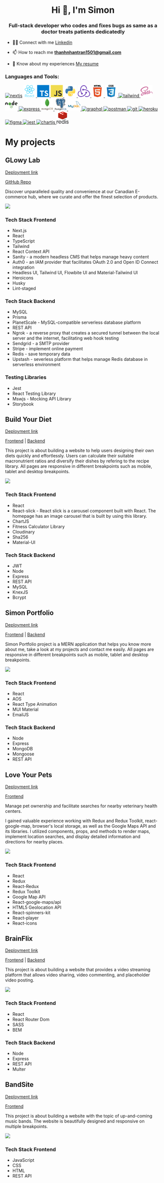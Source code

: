<h1 align="center">Hi 👋, I'm Simon</h1>
<h3 align="center">Full-stack developer who codes and fixes bugs as same as a doctor treats patients dedicatedly</h3>

- 👨‍💻 Connect with me [Linkedin](https://www.linkedin.com/in/simon-tran1501/)

- 📫 How to reach me **thanhnhantran1501@gmail.com**

- 📄 Know about my experiences [My resume](https://drive.google.com/file/d/14hLthsIoN-QhKOxbnR2YQmrRpNhl7sBo/view?usp=share_link)

<h3 align="left">Languages and Tools:</h3>
<p align="left">
   <a href="https://nextjs.org/" target="_blank" rel="noreferrer"> <img src="https://img.shields.io/badge/Next-black?style=for-the-badge&logo=next.js&logoColor=white" alt="nextjs" width="80" height="40"/></a>
  <a href="https://reactjs.org/" target="_blank" rel="noreferrer">
    <img
      src="https://raw.githubusercontent.com/devicons/devicon/master/icons/react/react-original-wordmark.svg"
      alt="react"
      width="40"
      height="40"
    />
  </a>
   <a href="https://www.typescriptlang.org/" target="_blank" rel="noreferrer">
    <img
      src="https://raw.githubusercontent.com/devicons/devicon/master/icons/typescript/typescript-original.svg"
      alt="typescript"
      width="40"
      height="40"
    />
  </a>
  <a
    href="https://developer.mozilla.org/en-US/docs/Web/JavaScript"
    target="_blank"
    rel="noreferrer"
  >
    <img
      src="https://raw.githubusercontent.com/devicons/devicon/master/icons/javascript/javascript-original.svg"
      alt="javascript"
      width="40"
      height="40"
    />
  </a>
  <a href="https://www.python.org" target="_blank" rel="noreferrer"> <img src="https://raw.githubusercontent.com/devicons/devicon/master/icons/python/python-original.svg" alt="python" width="40" height="40"/> </a>
   <a href="https://redux.js.org" target="_blank" rel="noreferrer">
    <img
      src="https://raw.githubusercontent.com/devicons/devicon/master/icons/redux/redux-original.svg"
      alt="redux"
      width="40"
      height="40"
    />
  </a>
    <a href="https://www.w3.org/html/" target="_blank" rel="noreferrer">
    <img
      src="https://raw.githubusercontent.com/devicons/devicon/master/icons/html5/html5-original-wordmark.svg"
      alt="html5"
      width="40"
      height="40"
    />
  </a>
  <a href="https://www.w3schools.com/css/" target="_blank" rel="noreferrer">
    <img
      src="https://raw.githubusercontent.com/devicons/devicon/master/icons/css3/css3-original-wordmark.svg"
      alt="css3"
      width="40"
      height="40"
    />
  </a>
  <a href="https://tailwindcss.com/" target="_blank" rel="noreferrer"> <img src="https://www.vectorlogo.zone/logos/tailwindcss/tailwindcss-icon.svg" alt="tailwind" width="40" height="40"/> </a>
  <a href="https://sass-lang.com" target="_blank" rel="noreferrer">
    <img
      src="https://raw.githubusercontent.com/devicons/devicon/master/icons/sass/sass-original.svg"
      alt="sass"
      width="40"
      height="40"
    />
  </a>
  <a href="https://nodejs.org" target="_blank" rel="noreferrer">
    <img
      src="https://raw.githubusercontent.com/devicons/devicon/master/icons/nodejs/nodejs-original-wordmark.svg"
      alt="nodejs"
      width="40"
      height="40"
    />
  </a>
    <a href="https://expressjs.com" target="_blank" rel="noreferrer">
    <img
      src="https://img.shields.io/badge/express.js-%23404d59.svg?style=for-the-badge&logo=express&logoColor=%2361DAFB"
      alt="express"
      width="80"
      height="40"
      style={{ backgroundColor: "green" }}
    />
  </a>
  <a href="https://www.mongodb.com/" target="_blank" rel="noreferrer">
    <img
      src="https://raw.githubusercontent.com/devicons/devicon/master/icons/mongodb/mongodb-original-wordmark.svg"
      alt="mongodb"
      width="40"
      height="40"
    />
  </a>
  <a href="https://www.postgresql.org" target="_blank" rel="noreferrer"> <img src="https://raw.githubusercontent.com/devicons/devicon/master/icons/postgresql/postgresql-original-wordmark.svg" alt="postgresql" width="40" height="40"/> </a>
  <a href="https://www.mysql.com/" target="_blank" rel="noreferrer">
    <img
      src="https://raw.githubusercontent.com/devicons/devicon/master/icons/mysql/mysql-original-wordmark.svg"
      alt="mysql"
      width="40"
      height="40"
    />
  </a>
  <a href="https://graphql.org" target="_blank" rel="noreferrer">
    <img
      src="https://www.vectorlogo.zone/logos/graphql/graphql-icon.svg"
      alt="graphql"
      width="40"
      height="40"
    />
  </a>
  <a href="https://postman.com" target="_blank" rel="noreferrer">
    <img
      src="https://www.vectorlogo.zone/logos/getpostman/getpostman-icon.svg"
      alt="postman"
      width="40"
      height="40"
    />
  </a>
  <a href="https://git-scm.com/" target="_blank" rel="noreferrer">
    <img
      src="https://www.vectorlogo.zone/logos/git-scm/git-scm-icon.svg"
      alt="git"
      width="40"
      height="40"
    />
  </a>
  <a href="https://heroku.com" target="_blank" rel="noreferrer">
    <img
      src="https://www.vectorlogo.zone/logos/heroku/heroku-icon.svg"
      alt="heroku"
      width="40"
      height="40"
    />
  </a>
  <a href="https://www.figma.com/" target="_blank" rel="noreferrer">
    <img
      src="https://www.vectorlogo.zone/logos/figma/figma-icon.svg"
      alt="figma"
      width="40"
      height="40"
    />
  </a>
  <a href="https://jestjs.io" target="_blank" rel="noreferrer">
    <img
      src="https://www.vectorlogo.zone/logos/jestjsio/jestjsio-icon.svg"
      alt="jest"
      width="40"
      height="40"
    />
  </a>
  <a href="https://www.chartjs.org" target="_blank" rel="noreferrer">
    <img
      src="https://www.chartjs.org/media/logo-title.svg"
      alt="chartjs"
      width="40"
      height="40"
    />
  </a>
   <a href="https://redis.io" target="_blank" rel="noreferrer"> <img src="https://raw.githubusercontent.com/devicons/devicon/master/icons/redis/redis-original-wordmark.svg" alt="redis" width="40" height="40"/> </a>
</p>

# My projects

## GLowy Lab
[Deployment link](https://ecommerece-app-for-thao.vercel.app/)

[GitHub Repo](https://github.com/pingpongdoctor/eccommerce-app)

Discover unparalleled quality and convenience at our Canadian E-commerce hub, where we curate and offer the finest selection of products.

![](https://res.cloudinary.com/dtdzvyf4s/image/upload/v1706208265/glowy_nshjip.gif)

### Tech Stack Frontend
- Next.js
- React
- TypeScript
- Tailwind
- React Context API
- Sanity - a modern headless CMS that helps manage heavy content
- Auth0 - an IAM provider that facilitates OAuth 2.0 and Open ID Connect integration
- Headless UI, Tailwind UI, Flowbite UI and Material-Tailwind UI
- Heroicons
- Husky
- Lint-staged

### Tech Stack Backend
- MySQL
- Prisma
- PlanetScale - MySQL-compatible serverless database platform
- REST API
- Ngrok - a reverse proxy that creates a secured tunnel between the local server and the internet, facilitating web hook testing
- Sendgrid - a SMTP provider
- Stripe - implement online payment
- Redis - save temporary data
- Upstash - severless platform that helps manage Redis database in serverless environment

### Testing Libraries
- Jest
- React Testing Library
- Mswjs - Mocking API Library
- Storybook

## Build Your Diet
[Deployment link](https://buildyourdiet.netlify.app/)

[Frontend](https://github.com/pingpongdoctor/capstone-frontend/tree/main) | [Backend](https://github.com/pingpongdoctor/capstone-backend/tree/main)

This project is about building a website to help users designing their own diets quickly and effortlessly. Users can calculate their suitable macronutrient ratios and diversify their dishes by refering to the recipe library. All pages are responsive in different breakpoints such as mobile, tablet and desktop breakpoints.

![](https://github.com/pingpongdoctor/capstone-frontend/blob/main/demo.gif)

### Tech Stack Frontend
- React
- React-slick - React slick is a carousel component built with React. The homepage has an image carousel that is built by using this library.
- ChartJS
- Fitness Calculator Library
- Cloudinary
- Sha256
- Material-UI

### Tech Stack Backend
- JWT
- Node
- Express
- REST API
- MySQL
- KnexJS
- Bcrypt

## Simon Portfolio
[Deployment link](https://simonprofile.netlify.app)

[Frontend](https://github.com/pingpongdoctor/profile-frontend/tree/main) | [Backend](https://github.com/pingpongdoctor/profile-backend/tree/main)

Simon Portfolio project is a MERN application that helps you know more about me, take a look at my projects and contact me easily. All pages are responsive in different breakpoints such as mobile, tablet and desktop breakpoints.

![](https://github.com/pingpongdoctor/profile-frontend/blob/dev/profile-project.gif)

### Tech Stack Frontend
- React
- AOS
- React Type Animation
- MUI Material
- EmailJS

### Tech Stack Backend
- Node
- Express
- MongoDB
- Mongoose
- REST API

## Love Your Pets
[Deployment link](https://love-your-pets.netlify.app/)

[Frontend](https://github.com/pingpongdoctor/pets-redux-app/tree/main)

Manage pet ownership and facilitate searches for nearby veterinary health centers.

I gained valuable experience working with Redux and Redux Toolkit, react-google-map, browser's local storage, as well as the Google Maps API and its libraries. I utilized components, props, and methods to render maps, implement location searches, and display detailed information and directions for nearby places.

![](https://github.com/pingpongdoctor/profile-frontend/blob/dev/src/assets/images/Love-Pet.gif)

### Tech Stack Frontend
- React
- Redux
- React-Redux
- Redux Toolkit
- Google Map API
- React-google-maps/api
- HTML5 Geolocation API
- React-spinners-kit
- React-player
- React-icons

## BrainFlix
[Deployment link](https://brainflix-platform.netlify.app/)

[Frontend](https://github.com/pingpongdoctor/BrainFlix/tree/main) | [Backend](https://github.com/pingpongdoctor/BrainFlix-api/tree/main)

This project is about building a website that provides a video streaming platform that allows video sharing, video commenting, and placeholder video posting.

![](https://github.com/pingpongdoctor/BrainFlix-api/blob/main/BrainFlix.gif)

### Tech Stack Frontend
- React
- React Router Dom
- SASS
- BEM

### Tech Stack Backend
- Node
- Express
- REST API
- Multer

## BandSite
[Deployment link](https://bandsite-platform.netlify.app/)

[Frontend](https://github.com/pingpongdoctor/BandSite/tree/main)

This project is about building a website with the topic of up-and-coming music bands. The website is beautifully designed and responsive on multiple breakpoints.

![](https://github.com/pingpongdoctor/BandSite/blob/main/BandSite.gif)

### Tech Stack Frontend
- JavaScript
- CSS
- HTML
- REST API
